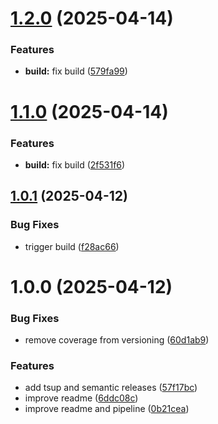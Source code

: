 # [1.2.0](https://github.com/peaksoftware/use-paginated-query/compare/v1.1.0...v1.2.0) (2025-04-14)


### Features

* **build:** fix build ([579fa99](https://github.com/peaksoftware/use-paginated-query/commit/579fa996ed1d51d81b2ac6fa3336a820ee51702b))

# [1.1.0](https://github.com/peaksoftware/use-paginated-query/compare/v1.0.1...v1.1.0) (2025-04-14)


### Features

* **build:** fix build ([2f531f6](https://github.com/peaksoftware/use-paginated-query/commit/2f531f6e1bc0ffdedca6074352831f75c2958a9a))

## [1.0.1](https://github.com/peaksoftware/use-paginated-query/compare/v1.0.0...v1.0.1) (2025-04-12)


### Bug Fixes

* trigger build ([f28ac66](https://github.com/peaksoftware/use-paginated-query/commit/f28ac6654ffbedc661c3c412fbe6a24c58e4291e))

# 1.0.0 (2025-04-12)


### Bug Fixes

* remove coverage from versioning ([60d1ab9](https://github.com/peaksoftware/use-paginated-query/commit/60d1ab9fdc0a23044f8db541585475024f14ad38))


### Features

* add tsup and semantic releases ([57f17bc](https://github.com/peaksoftware/use-paginated-query/commit/57f17bcbed78bf137cc98d67fcd64ab049e4ea3c))
* improve readme ([6ddc08c](https://github.com/peaksoftware/use-paginated-query/commit/6ddc08cf8c3c7f9869f7335c9638b5503c4a9d92))
* improve readme and pipeline ([0b21cea](https://github.com/peaksoftware/use-paginated-query/commit/0b21cea4743b1bea8f84fa901e6864967454a3b9))
